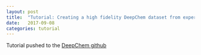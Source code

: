 ```yaml
---
layout: post
title:  "Tutorial: Creating a high fidelity DeepChem dataset from experimental data"
date:   2017-09-08
categories: tutorial
---
```


Tutorial pushed to the [DeepChem github](https://github.com/deepchem/deepchem/blob/master/examples/notebooks/dataset_preparation.ipynb)
